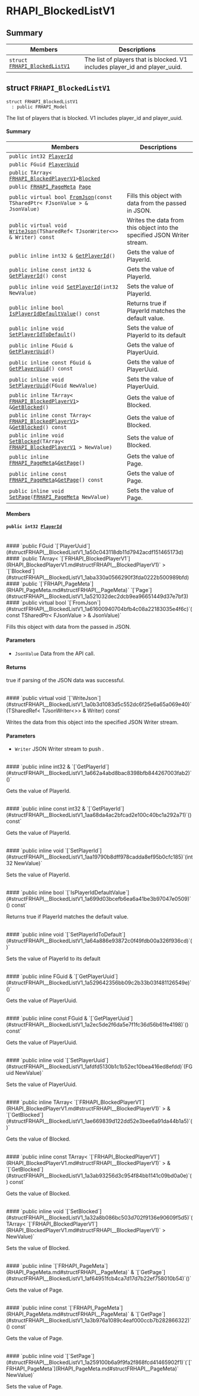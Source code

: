 # RHAPI_BlockedListV1 <a id="group__RHAPI__BlockedListV1"></a>

## Summary

 Members                        | Descriptions                                
--------------------------------|---------------------------------------------
`struct `[`FRHAPI_BlockedListV1`](#structFRHAPI__BlockedListV1) | The list of players that is blocked. V1 includes player_id and player_uuid.

## struct `FRHAPI_BlockedListV1` <a id="structFRHAPI__BlockedListV1"></a>

```
struct FRHAPI_BlockedListV1
  : public FRHAPI_Model
```

The list of players that is blocked. V1 includes player_id and player_uuid.

#### Summary

 Members                        | Descriptions                                
--------------------------------|---------------------------------------------
`public int32 `[`PlayerId`](#structFRHAPI__BlockedListV1_1ade9caa9b10824edf6926d3b8469100ab) | 
`public FGuid `[`PlayerUuid`](#structFRHAPI__BlockedListV1_1a50c043118db11d7942acdf151465173d) | 
`public TArray< `[`FRHAPI_BlockedPlayerV1`](RHAPI_BlockedPlayerV1.md#structFRHAPI__BlockedPlayerV1)` > `[`Blocked`](#structFRHAPI__BlockedListV1_1aba330a0566290f3fda0222b500989bfd) | 
`public `[`FRHAPI_PageMeta`](RHAPI_PageMeta.md#structFRHAPI__PageMeta)` `[`Page`](#structFRHAPI__BlockedListV1_1a521032dec2dcb9ea96651449d37e7bf3) | 
`public virtual bool `[`FromJson`](#structFRHAPI__BlockedListV1_1a61600940704bfb4c08a22183035e4f6c)`(const TSharedPtr< FJsonValue > & JsonValue)` | Fills this object with data from the passed in JSON.
`public virtual void `[`WriteJson`](#structFRHAPI__BlockedListV1_1a0b3d1083d5c552dc6f25e6a65a069e40)`(TSharedRef< TJsonWriter<>> & Writer) const` | Writes the data from this object into the specified JSON Writer stream.
`public inline int32 & `[`GetPlayerId`](#structFRHAPI__BlockedListV1_1a662a4abd8bac8398bfb844267003fab2)`()` | Gets the value of PlayerId.
`public inline const int32 & `[`GetPlayerId`](#structFRHAPI__BlockedListV1_1aa68da4ac2bfcad2e100c40bc1a292a71)`() const` | Gets the value of PlayerId.
`public inline void `[`SetPlayerId`](#structFRHAPI__BlockedListV1_1aa19790b8dff978cadda8ef95b0cfc185)`(int32 NewValue)` | Sets the value of PlayerId.
`public inline bool `[`IsPlayerIdDefaultValue`](#structFRHAPI__BlockedListV1_1a699d03bcefb6ea6a41be3b97047e0509)`() const` | Returns true if PlayerId matches the default value.
`public inline void `[`SetPlayerIdToDefault`](#structFRHAPI__BlockedListV1_1a64a886e93872c0f49fdb00a326f936cd)`()` | Sets the value of PlayerId to its default
`public inline FGuid & `[`GetPlayerUuid`](#structFRHAPI__BlockedListV1_1a529642356bb09c2b33b03f481126549e)`()` | Gets the value of PlayerUuid.
`public inline const FGuid & `[`GetPlayerUuid`](#structFRHAPI__BlockedListV1_1a2ec5de2f6da5e7f1fc36d56b61fe4198)`() const` | Gets the value of PlayerUuid.
`public inline void `[`SetPlayerUuid`](#structFRHAPI__BlockedListV1_1afdfd5130b1c1b52ec10bea416ed8efdd)`(FGuid NewValue)` | Sets the value of PlayerUuid.
`public inline TArray< `[`FRHAPI_BlockedPlayerV1`](RHAPI_BlockedPlayerV1.md#structFRHAPI__BlockedPlayerV1)` > & `[`GetBlocked`](#structFRHAPI__BlockedListV1_1ae669839d122dd52e3bee6a91da44b1a5)`()` | Gets the value of Blocked.
`public inline const TArray< `[`FRHAPI_BlockedPlayerV1`](RHAPI_BlockedPlayerV1.md#structFRHAPI__BlockedPlayerV1)` > & `[`GetBlocked`](#structFRHAPI__BlockedListV1_1a3ab93256d3c954f84bb1141c09bd0a0e)`() const` | Gets the value of Blocked.
`public inline void `[`SetBlocked`](#structFRHAPI__BlockedListV1_1a32a8b086bc503d702f9136e90609f5d5)`(TArray< `[`FRHAPI_BlockedPlayerV1`](RHAPI_BlockedPlayerV1.md#structFRHAPI__BlockedPlayerV1)` > NewValue)` | Sets the value of Blocked.
`public inline `[`FRHAPI_PageMeta`](RHAPI_PageMeta.md#structFRHAPI__PageMeta)` & `[`GetPage`](#structFRHAPI__BlockedListV1_1af64951fcb4ca7d17d7b22ef758010b54)`()` | Gets the value of Page.
`public inline const `[`FRHAPI_PageMeta`](RHAPI_PageMeta.md#structFRHAPI__PageMeta)` & `[`GetPage`](#structFRHAPI__BlockedListV1_1a3b976a1089c4eaf000ccb7b282866322)`() const` | Gets the value of Page.
`public inline void `[`SetPage`](#structFRHAPI__BlockedListV1_1a259100b6a9f9fa2f868fcd41465902f1)`(`[`FRHAPI_PageMeta`](RHAPI_PageMeta.md#structFRHAPI__PageMeta)` NewValue)` | Sets the value of Page.

#### Members

#### `public int32 `[`PlayerId`](#structFRHAPI__BlockedListV1_1ade9caa9b10824edf6926d3b8469100ab) <a id="structFRHAPI__BlockedListV1_1ade9caa9b10824edf6926d3b8469100ab"></a>

<br>
#### `public FGuid `[`PlayerUuid`](#structFRHAPI__BlockedListV1_1a50c043118db11d7942acdf151465173d) <a id="structFRHAPI__BlockedListV1_1a50c043118db11d7942acdf151465173d"></a>

<br>
#### `public TArray< `[`FRHAPI_BlockedPlayerV1`](RHAPI_BlockedPlayerV1.md#structFRHAPI__BlockedPlayerV1)` > `[`Blocked`](#structFRHAPI__BlockedListV1_1aba330a0566290f3fda0222b500989bfd) <a id="structFRHAPI__BlockedListV1_1aba330a0566290f3fda0222b500989bfd"></a>

<br>
#### `public `[`FRHAPI_PageMeta`](RHAPI_PageMeta.md#structFRHAPI__PageMeta)` `[`Page`](#structFRHAPI__BlockedListV1_1a521032dec2dcb9ea96651449d37e7bf3) <a id="structFRHAPI__BlockedListV1_1a521032dec2dcb9ea96651449d37e7bf3"></a>

<br>
#### `public virtual bool `[`FromJson`](#structFRHAPI__BlockedListV1_1a61600940704bfb4c08a22183035e4f6c)`(const TSharedPtr< FJsonValue > & JsonValue)` <a id="structFRHAPI__BlockedListV1_1a61600940704bfb4c08a22183035e4f6c"></a>

Fills this object with data from the passed in JSON.

#### Parameters
* `JsonValue` Data from the API call.

#### Returns
true if parsing of the JSON data was successful.

<br>
#### `public virtual void `[`WriteJson`](#structFRHAPI__BlockedListV1_1a0b3d1083d5c552dc6f25e6a65a069e40)`(TSharedRef< TJsonWriter<>> & Writer) const` <a id="structFRHAPI__BlockedListV1_1a0b3d1083d5c552dc6f25e6a65a069e40"></a>

Writes the data from this object into the specified JSON Writer stream.

#### Parameters
* `Writer` JSON Writer stream to push .

<br>
#### `public inline int32 & `[`GetPlayerId`](#structFRHAPI__BlockedListV1_1a662a4abd8bac8398bfb844267003fab2)`()` <a id="structFRHAPI__BlockedListV1_1a662a4abd8bac8398bfb844267003fab2"></a>

Gets the value of PlayerId.

<br>
#### `public inline const int32 & `[`GetPlayerId`](#structFRHAPI__BlockedListV1_1aa68da4ac2bfcad2e100c40bc1a292a71)`() const` <a id="structFRHAPI__BlockedListV1_1aa68da4ac2bfcad2e100c40bc1a292a71"></a>

Gets the value of PlayerId.

<br>
#### `public inline void `[`SetPlayerId`](#structFRHAPI__BlockedListV1_1aa19790b8dff978cadda8ef95b0cfc185)`(int32 NewValue)` <a id="structFRHAPI__BlockedListV1_1aa19790b8dff978cadda8ef95b0cfc185"></a>

Sets the value of PlayerId.

<br>
#### `public inline bool `[`IsPlayerIdDefaultValue`](#structFRHAPI__BlockedListV1_1a699d03bcefb6ea6a41be3b97047e0509)`() const` <a id="structFRHAPI__BlockedListV1_1a699d03bcefb6ea6a41be3b97047e0509"></a>

Returns true if PlayerId matches the default value.

<br>
#### `public inline void `[`SetPlayerIdToDefault`](#structFRHAPI__BlockedListV1_1a64a886e93872c0f49fdb00a326f936cd)`()` <a id="structFRHAPI__BlockedListV1_1a64a886e93872c0f49fdb00a326f936cd"></a>

Sets the value of PlayerId to its default

<br>
#### `public inline FGuid & `[`GetPlayerUuid`](#structFRHAPI__BlockedListV1_1a529642356bb09c2b33b03f481126549e)`()` <a id="structFRHAPI__BlockedListV1_1a529642356bb09c2b33b03f481126549e"></a>

Gets the value of PlayerUuid.

<br>
#### `public inline const FGuid & `[`GetPlayerUuid`](#structFRHAPI__BlockedListV1_1a2ec5de2f6da5e7f1fc36d56b61fe4198)`() const` <a id="structFRHAPI__BlockedListV1_1a2ec5de2f6da5e7f1fc36d56b61fe4198"></a>

Gets the value of PlayerUuid.

<br>
#### `public inline void `[`SetPlayerUuid`](#structFRHAPI__BlockedListV1_1afdfd5130b1c1b52ec10bea416ed8efdd)`(FGuid NewValue)` <a id="structFRHAPI__BlockedListV1_1afdfd5130b1c1b52ec10bea416ed8efdd"></a>

Sets the value of PlayerUuid.

<br>
#### `public inline TArray< `[`FRHAPI_BlockedPlayerV1`](RHAPI_BlockedPlayerV1.md#structFRHAPI__BlockedPlayerV1)` > & `[`GetBlocked`](#structFRHAPI__BlockedListV1_1ae669839d122dd52e3bee6a91da44b1a5)`()` <a id="structFRHAPI__BlockedListV1_1ae669839d122dd52e3bee6a91da44b1a5"></a>

Gets the value of Blocked.

<br>
#### `public inline const TArray< `[`FRHAPI_BlockedPlayerV1`](RHAPI_BlockedPlayerV1.md#structFRHAPI__BlockedPlayerV1)` > & `[`GetBlocked`](#structFRHAPI__BlockedListV1_1a3ab93256d3c954f84bb1141c09bd0a0e)`() const` <a id="structFRHAPI__BlockedListV1_1a3ab93256d3c954f84bb1141c09bd0a0e"></a>

Gets the value of Blocked.

<br>
#### `public inline void `[`SetBlocked`](#structFRHAPI__BlockedListV1_1a32a8b086bc503d702f9136e90609f5d5)`(TArray< `[`FRHAPI_BlockedPlayerV1`](RHAPI_BlockedPlayerV1.md#structFRHAPI__BlockedPlayerV1)` > NewValue)` <a id="structFRHAPI__BlockedListV1_1a32a8b086bc503d702f9136e90609f5d5"></a>

Sets the value of Blocked.

<br>
#### `public inline `[`FRHAPI_PageMeta`](RHAPI_PageMeta.md#structFRHAPI__PageMeta)` & `[`GetPage`](#structFRHAPI__BlockedListV1_1af64951fcb4ca7d17d7b22ef758010b54)`()` <a id="structFRHAPI__BlockedListV1_1af64951fcb4ca7d17d7b22ef758010b54"></a>

Gets the value of Page.

<br>
#### `public inline const `[`FRHAPI_PageMeta`](RHAPI_PageMeta.md#structFRHAPI__PageMeta)` & `[`GetPage`](#structFRHAPI__BlockedListV1_1a3b976a1089c4eaf000ccb7b282866322)`() const` <a id="structFRHAPI__BlockedListV1_1a3b976a1089c4eaf000ccb7b282866322"></a>

Gets the value of Page.

<br>
#### `public inline void `[`SetPage`](#structFRHAPI__BlockedListV1_1a259100b6a9f9fa2f868fcd41465902f1)`(`[`FRHAPI_PageMeta`](RHAPI_PageMeta.md#structFRHAPI__PageMeta)` NewValue)` <a id="structFRHAPI__BlockedListV1_1a259100b6a9f9fa2f868fcd41465902f1"></a>

Sets the value of Page.

<br>
